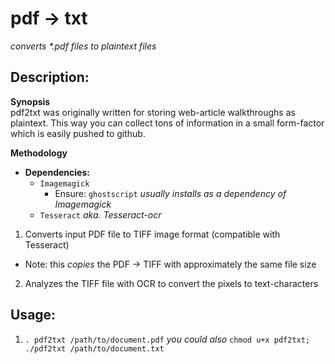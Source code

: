 # pdf -> txt  
_converts *.pdf files to plaintext files_  

## Description:  

__Synopsis__  
pdf2txt was originally written for storing web-article walkthroughs as plaintext. This way 
you can collect tons of information in a small form-factor which is easily pushed to github.


__Methodology__  
 - __Dependencies:__  
   - `Imagemagick`  
     - Ensure: `ghostscript` _usually installs as a dependency of Imagemagick_  
   - `Tesseract` _aka. Tesseract-ocr_  

1. Converts input PDF file to TIFF image format (compatible with Tesseract)  
  - Note: this _copies_ the PDF -> TIFF with approximately the same file size  
2. Analyzes the TIFF file with OCR to convert the pixels to text-characters  

## Usage:  
1. `. pdf2txt /path/to/document.pdf` _you could also_ `chmod u+x pdf2txt; ./pdf2txt /path/to/document.txt`  
